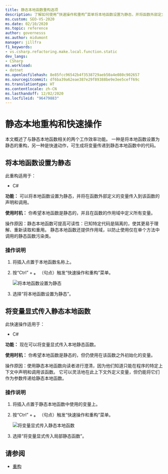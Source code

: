 ```yaml
---
title: 静态本地函数重构选项
description: 了解如何使用“快速操作和重构”菜单将本地函数设置为静态，并将函数外部定义的变量传递给函数的声明和调用。
ms.custom: SEO-VS-2020
ms.date: 02/10/2020
ms.topic: reference
author: governesss
ms.author: midumont
manager: jillfra
f1_keywords:
- vs.csharp.refactoring.make.local.function.static
dev_langs:
- CSharp
ms.workload:
- dotnet
ms.openlocfilehash: 8e85fcc96542b4f3538729aeb50a4e080c902657
ms.sourcegitcommit: df6ba39a62eae387e29f89388be9e3ee5ceff69c
ms.translationtype: HT
ms.contentlocale: zh-CN
ms.lasthandoff: 12/02/2020
ms.locfileid: "96479883"
---
```

# <a name="static-local-function-refactorings-and-quick-actions"></a>静态本地重构和快速操作

本文概述了与静态本地函数相关的两个工作效率功能。 一种是将本地函数设置为静态的重构，另一种是快速动作，可生成将变量传递到静态本地函数中的代码。

## <a name="make-local-function-static"></a>将本地函数设置为静态

此重构适用于：

- C#

**功能：** 可以将本地函数设置为静态，并将在函数外部定义的变量传入到该函数的声明和调用。

**使用时机：** 你希望本地函数是静态的，并且在函数的作用域中定义所有变量。

操作原因：静态本地函数可提高可读性：已知特定代码是隔离的，使其更易于理解、重新读取和重用。 静态本地函数还提供作用域，以防止使用仅在单个方法中调用的静态函数污染类。

### <a name="how-to"></a>操作说明

1. 将插入点置于本地函数名称上。

2. 按“Ctrl”  + **。** （句点）触发“快速操作和重构”菜单。

   ![将本地函数设置为静态](media/make-local-function-static.png)

3. 选择“将本地函数设置为静态”。

## <a name="pass-variable-explicitly-in-a-static-local-function"></a>将变量显式传入静态本地函数

此快速操作适用于：

- C#

**功能：** 现在可以将变量显式传入本地静态函数。

**使用时机：** 你希望本地函数是静态的，但仍使用在该函数之外初始化的变量。

操作原因：使用静态本地函数向读者进行澄清，因为他们知道只能在程序的特定上下文中声明和调用该函数。 它可以灵活地在此上下文外定义变量，但仍能将它们作为参数传递给静态本地函数。

### <a name="how-to"></a>操作说明

1. 将插入点置于静态本地函数中使用的变量上。

2. 按“Ctrl”  + **。** （句点）触发“快速操作和重构”菜单。

   ![将变量显式传入静态本地函数](media/pass-variable-explicitly-static-local-function.png)

3. 选择“将变量显式传入局部静态函数”。

## <a name="see-also"></a>请参阅

- [重构](../refactoring-in-visual-studio.md)